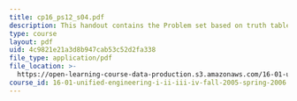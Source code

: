```yaml
---
title: cp16_ps12_s04.pdf
description: This handout contains the Problem set based on truth tables and K-Maps.
type: course
layout: pdf
uid: 4c9821e21a3d8b947cab53c52d2fa338
file_type: application/pdf
file_location: >-
  https://open-learning-course-data-production.s3.amazonaws.com/16-01-unified-engineering-i-ii-iii-iv-fall-2005-spring-2006/4c9821e21a3d8b947cab53c52d2fa338_cp16_ps12_s04.pdf
course_id: 16-01-unified-engineering-i-ii-iii-iv-fall-2005-spring-2006
---
```

